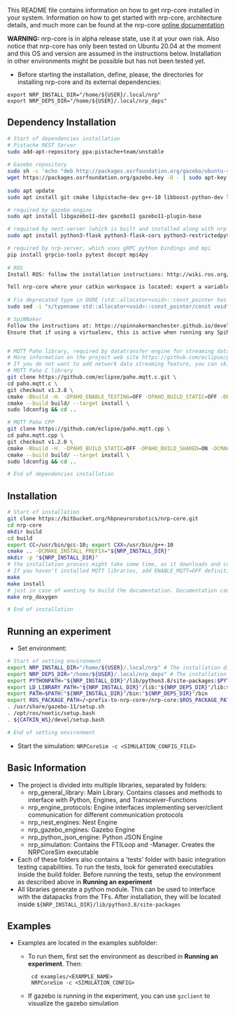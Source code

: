 This README file contains information on how to get nrp-core installed in your system. Information on how to get started with nrp-core, architecture details, and much more can be found at the nrp-core [online documentation](hbpneurorobotics.bitbucket.io)

**WARNING:** nrp-core is in alpha release state, use it at your own risk. Also notice that nrp-core has only been tested on Ubuntu 20.04 at the moment and this OS and version are assumed in the instructions below. Installation in other environments might be possible but has not been tested yet.

 * Before starting the installation, define, please, the directories for installing nrp-core and its external dependencies:
 
 ```
export NRP_INSTALL_DIR="/home/${USER}/.local/nrp"
export NRP_DEPS_DIR="/home/${USER}/.local/nrp_deps"
 ```

## Dependency Installation

```bash
# Start of dependencies installation
# Pistache REST Server
sudo add-apt-repository ppa:pistache+team/unstable
    
# Gazebo repository
sudo sh -c 'echo "deb http://packages.osrfoundation.org/gazebo/ubuntu-stable `lsb_release -cs` main" > /etc/apt/sources.list.d/gazebo-stable.list'
wget https://packages.osrfoundation.org/gazebo.key -O - | sudo apt-key add -
    
sudo apt update
sudo apt install git cmake libpistache-dev g++-10 libboost-python-dev libboost-filesystem-dev libboost-numpy-dev libcurl4-openssl-dev nlohmann-json3-dev libzip-dev cython3 python3-numpy libgrpc++-dev protobuf-compiler-grpc libprotobuf-dev doxygen libgsl-dev libopencv-dev python3-opencv python3-pil python3-pip libgmock-dev

# required by gazebo engine
sudo apt install libgazebo11-dev gazebo11 gazebo11-plugin-base

# required by nest-server (which is built and installed along with nrp-core)
sudo apt install python3-flask python3-flask-cors python3-restrictedpython uwsgi-core uwsgi-plugin-python3 

# required by nrp-server, which uses gRPC python bindings and mpi
pip install grpcio-tools pytest docopt mpi4py
   
# ROS
Install ROS: follow the installation instructions: http://wiki.ros.org/noetic/Installation/Ubuntu. To enable ros support in nrp on `ros-noetic-ros-base` is required.

Tell nrp-core where your catkin workspace is located: export a variable CATKIN_WS pointing to an existing catkin workspace root folder. If the variable does not exist, a new catkin workspace will be created at `${HOME}/catkin_ws`.
    
# Fix deprecated type in OGRE (std::allocator<void>::const_pointer has been deprecated with glibc-10). Until the upstream libs are updated, use this workaround. It changes nothing, the types are the same
sudo sed -i "s/typename std::allocator<void>::const_pointer/const void*/g" /usr/include/OGRE/OgreMemorySTLAllocator.h

# SpiNNaker
Follow the instructions at: https://spinnakermanchester.github.io/development/gitinstall.html.
Ensure that if using a virtualenv, this is active when running any SpiNNaker scripts.


# MQTT Paho library, required by datatransfer engine for streaming data over network
# More information on the project web site https://github.com/eclipse/paho.mqtt.cpp
# If you do not want to add network data streaming feature, you can skip this step.
# MQTT Paho C library
git clone https://github.com/eclipse/paho.mqtt.c.git \
cd paho.mqtt.c \
git checkout v1.3.8 \
cmake -Bbuild -H. -DPAHO_ENABLE_TESTING=OFF -DPAHO_BUILD_STATIC=OFF -DPAHO_BUILD_SHARED=ON -DPAHO_WITH_SSL=ON -DPAHO_HIGH_PERFORMANCE=ON -DCMAKE_INSTALL_PREFIX="${NRP_DEPS_DIR}"\
cmake --build build/ --target install \
sudo ldconfig && cd ..

# MQTT Paho CPP
git clone https://github.com/eclipse/paho.mqtt.cpp \
cd paho.mqtt.cpp \
git checkout v1.2.0 \
cmake -Bbuild -H. -DPAHO_BUILD_STATIC=OFF -DPAHO_BUILD_SHARED=ON -DCMAKE_INSTALL_PREFIX="${NRP_DEPS_DIR}" -DCMAKE_PREFIX_PATH="${NRP_DEPS_DIR}"\
cmake --build build/ --target install \
sudo ldconfig && cd ..

# End of dependencies installation
```

## Installation

```bash
# Start of installation
git clone https://bitbucket.org/hbpneurorobotics/nrp-core.git
cd nrp-core
mkdir build
cd build
export CC=/usr/bin/gcc-10; export CXX=/usr/bin/g++-10
cmake .. -DCMAKE_INSTALL_PREFIX="${NRP_INSTALL_DIR}"
mkdir -p "${NRP_INSTALL_DIR}"
# the installation process might take some time, as it downloads and compiles Nest as well. Also, Ubuntu has an outdated version of nlohman_json. CMake will download a newer version, which takes time as well
# If you haven't installed MQTT libraries, add ENABLE_MQTT=OFF definition to cmake (-DENABLE_MQTT=OFF).
make
make install
# just in case of wanting to build the documentation. Documentation can then be found in a new doxygen folder
make nrp_doxygen

# End of installation
```

## Running an experiment

 * Set environment:
 
 ```bash
 # Start of setting environment
 export NRP_INSTALL_DIR="/home/${USER}/.local/nrp" # The installation directory, which was given before
 export NRP_DEPS_DIR="/home/${USER}/.local/nrp_deps" # The installation directory for nrp-core external dependencies
 export PYTHONPATH="${NRP_INSTALL_DIR}"/lib/python3.8/site-packages:$PYTHONPATH
 export LD_LIBRARY_PATH="${NRP_INSTALL_DIR}"/lib:"${NRP_DEPS_DIR}"/lib:$LD_LIBRARY_PATH
 export PATH=$PATH:"${NRP_INSTALL_DIR}"/bin:"${NRP_DEPS_DIR}"/bin
 export ROS_PACKAGE_PATH=/<prefix-to-nrp-core>/nrp-core:$ROS_PACKAGE_PATH
 . /usr/share/gazebo-11/setup.sh
 . /opt/ros/noetic/setup.bash
 . ${CATKIN_WS}/devel/setup.bash

 # End of setting environment
 ```


 * Start the simulation:
	`NRPCoreSim -c <SIMULATION_CONFIG_FILE>`

## Basic Information

 - The project is divided into multiple libraries, separated by folders:
	 - nrp_general_library: Main Library. Contains classes and methods to interface with Python, Engines, and Transceiver-Functions
	 - nrp_engine_protocols: Engine interfaces implementing server/client communication for different communication protocols
	 - nrp_nest_engines: Nest Engine
	 - nrp_gazebo_engines: Gazebo Engine
	 - nrp_python_json_engine: Python JSON Engine
	 - nrp_simulation: Contains the FTILoop and -Manager. Creates the NRPCoreSim executable
 - Each of these folders also contains a 'tests' folder with basic integration testing capabilities. To run the tests, look for generated executables inside the build folder. Before running the tests, setup the environment as described above in **Running an experiment**
 - All libraries generate a python module. This can be used to interface with the datapacks from the TFs. After installation, they will be located inside `${NRP_INSTALL_DIR}/lib/python3.8/site-packages`

## Examples

 - Examples are located in the examples subfolder:
	 - To run them, first set the environment as described in **Running an experiment**. Then:

			cd examples/<EXAMPLE_NAME>
			NRPCoreSim -c <SIMULATION_CONFIG>
			
	 - If gazebo is running in the experiment, you can use `gzclient` to visualize the gazebo simulation



